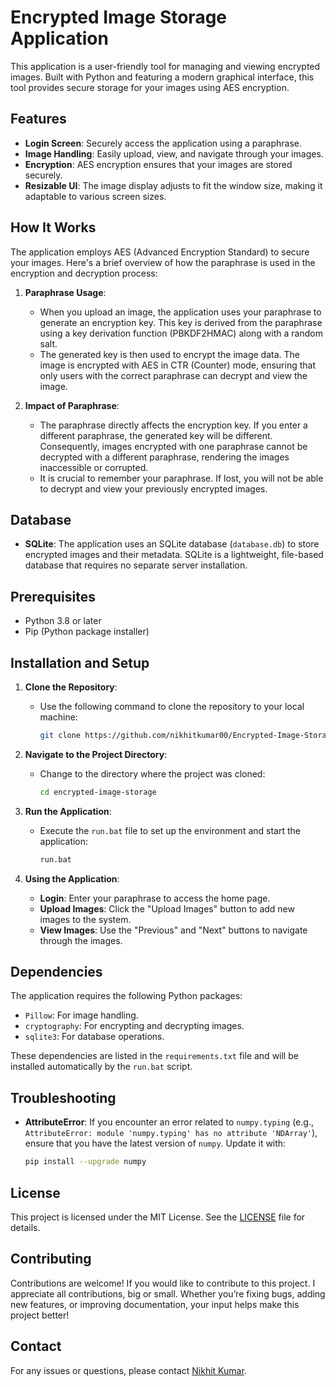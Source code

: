 # Encrypted Image Storage Application

This application is a user-friendly tool for managing and viewing encrypted images. Built with Python and featuring a modern graphical interface, this tool provides secure storage for your images using AES encryption.

## Features

- **Login Screen**: Securely access the application using a paraphrase.
- **Image Handling**: Easily upload, view, and navigate through your images.
- **Encryption**: AES encryption ensures that your images are stored securely.
- **Resizable UI**: The image display adjusts to fit the window size, making it adaptable to various screen sizes.

## How It Works

The application employs AES (Advanced Encryption Standard) to secure your images. Here's a brief overview of how the paraphrase is used in the encryption and decryption process:

1. **Paraphrase Usage**:
   - When you upload an image, the application uses your paraphrase to generate an encryption key. This key is derived from the paraphrase using a key derivation function (PBKDF2HMAC) along with a random salt.
   - The generated key is then used to encrypt the image data. The image is encrypted with AES in CTR (Counter) mode, ensuring that only users with the correct paraphrase can decrypt and view the image.

2. **Impact of Paraphrase**:
   - The paraphrase directly affects the encryption key. If you enter a different paraphrase, the generated key will be different. Consequently, images encrypted with one paraphrase cannot be decrypted with a different paraphrase, rendering the images inaccessible or corrupted.
   - It is crucial to remember your paraphrase. If lost, you will not be able to decrypt and view your previously encrypted images.

## Database

- **SQLite**: The application uses an SQLite database (`database.db`) to store encrypted images and their metadata. SQLite is a lightweight, file-based database that requires no separate server installation.

## Prerequisites

- Python 3.8 or later
- Pip (Python package installer)

## Installation and Setup

1. **Clone the Repository**:
   - Use the following command to clone the repository to your local machine:
     ```bash
     git clone https://github.com/nikhitkumar00/Encrypted-Image-Storage
     ```

2. **Navigate to the Project Directory**:
   - Change to the directory where the project was cloned:
     ```bash
     cd encrypted-image-storage
     ```

3. **Run the Application**:
   - Execute the `run.bat` file to set up the environment and start the application:
     ```bash
     run.bat
     ```

4. **Using the Application**:
   - **Login**: Enter your paraphrase to access the home page.
   - **Upload Images**: Click the "Upload Images" button to add new images to the system.
   - **View Images**: Use the "Previous" and "Next" buttons to navigate through the images.

## Dependencies

The application requires the following Python packages:

- `Pillow`: For image handling.
- `cryptography`: For encrypting and decrypting images.
- `sqlite3`: For database operations.

These dependencies are listed in the `requirements.txt` file and will be installed automatically by the `run.bat` script.

## Troubleshooting

- **AttributeError**: If you encounter an error related to `numpy.typing` (e.g., `AttributeError: module 'numpy.typing' has no attribute 'NDArray'`), ensure that you have the latest version of `numpy`. Update it with:
  ```bash
  pip install --upgrade numpy
  ```

## License

This project is licensed under the MIT License. See the [LICENSE](LICENSE) file for details.

## Contributing

Contributions are welcome! If you would like to contribute to this project. I appreciate all contributions, big or small. Whether you’re fixing bugs, adding new features, or improving documentation, your input helps make this project better!

## Contact

For any issues or questions, please contact [Nikhit Kumar](mailto:nikhitkumar00@gmail.com).
